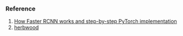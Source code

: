 ### Reference 
1. [How Faster RCNN works and step-by-step PyTorch implementation]
2. [herbwood]








[How Faster RCNN works and step-by-step PyTorch implementation]: https://www.youtube.com/watch?v=4yOcsWg-7g8
[herbwood]: https://github.com/herbwood/pytorch_faster_r_cnn
